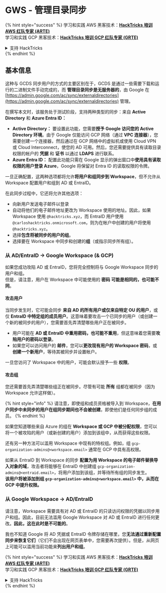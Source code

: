 # GWS - 管理目录同步



{% hint style="success" %}
学习和实践 AWS 黑客技术：<img src="../../../.gitbook/assets/image (1) (1) (1) (1).png" alt="" data-size="line">[**HackTricks 培训 AWS 红队专家 (ARTE)**](https://training.hacktricks.xyz/courses/arte)<img src="../../../.gitbook/assets/image (1) (1) (1) (1).png" alt="" data-size="line">\
学习和实践 GCP 黑客技术：<img src="../../../.gitbook/assets/image (2) (1).png" alt="" data-size="line">[**HackTricks 培训 GCP 红队专家 (GRTE)**<img src="../../../.gitbook/assets/image (2) (1).png" alt="" data-size="line">](https://training.hacktricks.xyz/courses/grte)

<details>

<summary>支持 HackTricks</summary>

* 查看 [**订阅计划**](https://github.com/sponsors/carlospolop)!
* **加入** 💬 [**Discord 群组**](https://discord.gg/hRep4RUj7f) 或 [**Telegram 群组**](https://t.me/peass) 或 **在 Twitter 上关注** 🐦 [**@hacktricks\_live**](https://twitter.com/hacktricks_live)**.**
* **通过向** [**HackTricks**](https://github.com/carlospolop/hacktricks) 和 [**HackTricks Cloud**](https://github.com/carlospolop/hacktricks-cloud) GitHub 仓库提交 PR 分享黑客技巧。

</details>
{% endhint %}

## 基本信息

这种与 GCDS 同步用户的方式的主要区别在于，GCDS 是通过一些需要下载和运行的二进制文件手动完成的，而 **管理目录同步是无服务器的**，由 Google 在 [https://admin.google.com/ac/sync/externaldirectories](https://admin.google.com/ac/sync/externaldirectories) 管理。

在撰写本文时，该服务处于测试阶段，支持两种类型的同步：来自 **Active Directory** 和 **Azure Entra ID：**

* **Active Directory：** 要设置此功能，您需要**授予 Google 访问您的 Active Directory 环境**。由于 Google 仅能访问 GCP 网络（通过 **VPC 连接器**），您需要创建一个连接器，然后通过在 GCP 网络中的虚拟机或使用 Cloud VPN 或 Cloud Interconnect，使您的 AD 可用。然后，您还需要提供具有读取目录权限的帐户的 **凭据** 和 **证书** 以通过 **LDAPS** 进行联系。
* **Azure Entra ID：** 配置此功能只需在 Google 显示的弹出窗口中**使用具有读取权限的用户登录 Azure**，Google 将保留对 Entra ID 的读取权限的令牌。

一旦正确配置，这两种选项都将允许**将用户和组同步到 Workspace**，但不允许从 Workspace 配置用户和组到 AD 或 EntraID。

在此同步过程中，它还将允许其他选项：

* 向新用户发送电子邮件以登录
* 自动将他们的电子邮件地址更改为 Workspace 使用的地址。因此，如果 Workspace 使用 `@hacktricks.xyz`，而 EntraID 用户使用 `@carloshacktricks.onmicrosoft.com`，则为在帐户中创建的用户将使用 `@hacktricks.xyz`。
* 选择**包含将被同步的用户的组**。
* 选择要在 Workspace 中同步和创建的**组**（或指示同步所有组）。

### 从 AD/EntraID -> Google Workspace (& GCP)

如果您成功攻陷 AD 或 EntraID，您将完全控制将与 Google Workspace 同步的用户和组。\
但是，请注意，用户在 Workspace 中可能使用的 **密码** **可能是相同的，也可能不同**。

#### 攻击用户

当同步发生时，它可能会同步 **来自 AD 的所有用户或仅来自特定 OU 的用户**，或仅 **EntraID 中特定组的成员用户**。这意味着要攻击一个已同步的用户（或创建一个新的被同步的用户），您需要首先弄清楚哪些用户正在被同步。

* 用户可能在 **AD 或 EntraID 中重用密码，也可能不重用**，但这意味着您需要**攻陷用户的密码以登录**。
* 如果您可以访问用户的 **邮件**，您可以**更改现有用户的 Workspace 密码**，或**创建一个新用户**，等待其被同步并设置帐户。

一旦您访问了 Workspace 中的用户，可能会默认授予一些 **权限**。

#### 攻击组

您还需要首先弄清楚哪些组正在被同步。尽管有可能 **所有** 组都在被同步（因为 Workspace 允许这样做）。

{% hint style="info" %}
请注意，即使组和成员资格被导入到 Workspace，**在用户同步中未同步的用户在组同步期间也不会被创建**，即使他们是任何同步组的成员。
{% endhint %}

如果您知道哪些来自 Azure 的组在 **Workspace 或 GCP 中被分配权限**，您可以将一个被攻陷的用户（或新创建的用户）添加到该组中，从而获得这些权限。

还有另一种方法可以滥用 Workspace 中现有的特权组。例如，组 `gcp-organization-admins@<workspace.email>` 通常在 GCP 中具有高权限。

如果从 EntraID 到 Workspace 的同步 **配置为用 Workspace 的电子邮件替换导入对象的域**，攻击者将能够在 EntraID 中创建组 `gcp-organization-admins@<entraid.email>`，将用户添加到该组，并等待所有组的同步发生。\
**该用户将被添加到组 `gcp-organization-admins@<workspace.email>` 中，从而在 GCP 中提升权限。**

### 从 Google Workspace -> AD/EntraID

请注意，Workspace 需要具有对 AD 或 EntraID 的只读访问权限的凭据以同步用户和组。因此，目前无法滥用 Google Workspace 对 AD 或 EntraID 进行任何更改。**因此，这在此时是不可能的**。

我也不知道 Google 将 AD 凭据或 EntraID 令牌存储在哪里，您**无法通过重新配置同步来恢复它们**（它们不会出现在网页表单中，您需要再次提供）。但是，从网页上可能可以滥用当前功能来**列出用户和组**。

{% hint style="success" %}
学习和实践 AWS 黑客技术：<img src="../../../.gitbook/assets/image (1) (1) (1) (1).png" alt="" data-size="line">[**HackTricks 培训 AWS 红队专家 (ARTE)**](https://training.hacktricks.xyz/courses/arte)<img src="../../../.gitbook/assets/image (1) (1) (1) (1).png" alt="" data-size="line">\
学习和实践 GCP 黑客技术：<img src="../../../.gitbook/assets/image (2) (1).png" alt="" data-size="line">[**HackTricks 培训 GCP 红队专家 (GRTE)**<img src="../../../.gitbook/assets/image (2) (1).png" alt="" data-size="line">](https://training.hacktricks.xyz/courses/grte)

<details>

<summary>支持 HackTricks</summary>

* 查看 [**订阅计划**](https://github.com/sponsors/carlospolop)!
* **加入** 💬 [**Discord 群组**](https://discord.gg/hRep4RUj7f) 或 [**Telegram 群组**](https://t.me/peass) 或 **在 Twitter 上关注** 🐦 [**@hacktricks\_live**](https://twitter.com/hacktricks_live)**.**
* **通过向** [**HackTricks**](https://github.com/carlospolop/hacktricks) 和 [**HackTricks Cloud**](https://github.com/carlospolop/hacktricks-cloud) GitHub 仓库提交 PR 分享黑客技巧。

</details>
{% endhint %}
